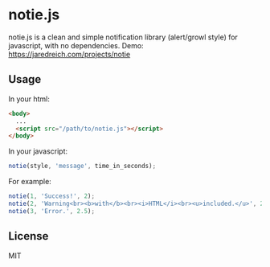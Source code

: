 # notie.js

notie.js is a clean and simple notification library (alert/growl style) for javascript, with no dependencies.
Demo: https://jaredreich.com/projects/notie

## Usage
In your html:
```html
<body>
  ...
  <script src="/path/to/notie.js"></script>
</body>
```
In your javascript:
```javascript
notie(style, 'message', time_in_seconds);
```
For example:
```javascript
notie(1, 'Success!', 2);
notie(2, 'Warning<br><b>with</b><br><i>HTML</i><br><u>included.</u>', 2);
notie(3, 'Error.', 2.5);
```

## License
MIT